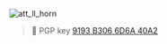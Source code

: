 ![att_ll_horn](https://user-images.githubusercontent.com/47793500/167224722-b7778370-0c93-4cc8-b97f-fad73a3ff516.jpg)
> 🔑 PGP key [9193 B306 6D6A 40A2](https://clairecampbell.io/static/7DFB12DCD3D24F17765CC2669193B3066D6A40A2.asc)
